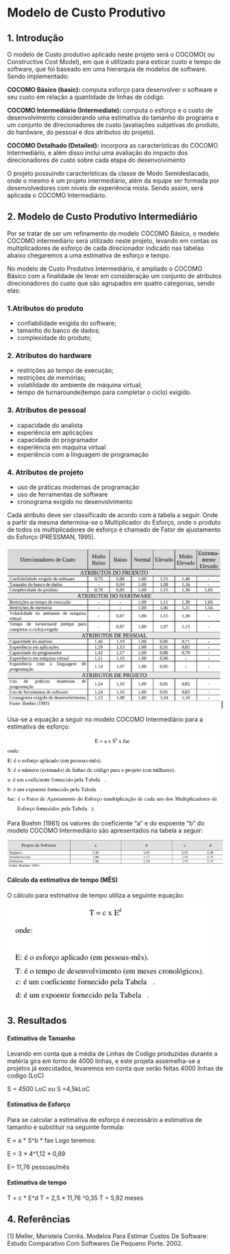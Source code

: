 # Modelo de Custo Produtivo

## 1. Introdução

O modelo de Custo produtivo aplicado neste projeto será o COCOMO( ou Constructive Cost Model), em que é utilizado para esticar custo e tempo de software, que foi baseado em uma hierarquia de modelos de software. Sendo implementado:

**COCOMO Básico (basic):** computa esforço para desenvolver o software e seu custo em relação a quantidade de linhas de código.

**COCOMO Intermediário (Intermediate):** computa o esforço e o custo de desenvolvimento considerando uma estimativa do tamanho do programa e um conjunto de direcionadores de custo (avaliações subjetivas do produto, do hardware, do pessoal e dos atributos do projeto).  

**COCOMO Detalhado (Detailed):** incorpora as características do COCOMO Intermediário, e além disso inclui uma avaliação do  impacto dos direcionadores de custo sobre cada etapa do desenvolvimento

O projeto possuindo características da classe de Modo Semidestacado, onde o mesmo é um projeto intermediário, além da equipe ser formada por desenvolvedores com níveis de experiência mista. Sendo assim, será aplicada o  COCOMO Intermediário.

## 2. Modelo de Custo Produtivo Intermediário 

Por se tratar de ser um refinamento do modelo COCOMO Básico, o modelo COCOMO intermediário será utilizado neste projeto, levando em contas os multiplicadores de esforço de cada direcionador indicado nas tabelas abaixo chegaremos a uma estimativa de esforço e tempo.

No modelo de Custo Produtivo Intermediário, é ampliado o COCOMO Básico com a finalidade de levar em consideração um conjunto de atributos direcionadores do custo que são agrupados em quatro categorias, sendo elas:

### 1.Atributos do produto
* confiabilidade exigida do software;
* tamanho do banco de dados;
* complexidade do produto;
### 2. Atributos do hardware
* restrições ao tempo de execução;
* restrições de memórias;
* volatilidade do ambiente de máquina virtual;
* tempo de turnarounde(tempo para completar o ciclo) exigido.
### 3. Atributos de pessoal
* capacidade do analista
* experiência em aplicações
* capacidade do programador
* experiência em maquina virtual
* experiência com a linguagem de programação
### 4. Atributos de projeto
* uso de práticas modernas de programação
* uso de ferramentas de software
* cronograma exigido no desenvolvimento

Cada atributo deve ser classificado de acordo com a tabela a seguir. Onde a partir da mesma determina-se o Multiplicador do Esforço, onde o produto de todos os  multiplicadores de esforço é chamado de Fator de ajustamento do Esforço (PRESSMAN, 1995).


[![DirecionadoresdeCustoCOCOMO](img/DirecionadoresdeCustoCOCOMO.png)](img/DirecionadoresdeCustoCOCOMO.png)<br>

Usa-se a equação a seguir no modelo COCOMO Intermediário para a estimativa de esforço:


[![EstimativadeEsforçoCOCOMO](img/EstimativadeEsforçoCOCOMO.png)](img/EstimativadeEsforçoCOCOMO.png)<br>

Para Boehm (1981) os valores do coeficiente “a” e do expoente “b” do modelo COCOMO Intermediário são apresentados na tabela a seguir:

[![CoeficientesCOCOMO](img/CoeficientesCOCOMO.png)](img/CoeficientesCOCOMO.png)<br>

#### Cálculo da estimativa de tempo (MÊS)
O cálculo para estimativa de tempo utiliza a seguinte equação:

[![EstimativaTempoCOCOMO](img/EstimativaTempoCOCOMO.png)](img/EstimativaTempoCOCOMO.png)<br>

## 3. Resultados 
 
#### Estimativa de Tamanho
Levando em conta que a média de Linhas de Codigo produzidas durante a matéria gira em torno de 4000 linhas, e este projeta assemelha-se a projetos já executados, levaremos em conta que serão feitas 4000 linhas de codigo (LoC)
 
 S = 4500 LoC ou S  =4,5kLoC

#### Estimativa de Esforço
 Para se calcular a estimativa de esforço é necessário  a estimativa de tamanho e substituir na seguinte formula:
  
  E = a * S^b * fae
  Logo teremos:

   E = 3 * 4^1,12 * 0,89

   E= 11,76 pessoas/mês

#### Estimativa de tempo

 T = c * E^d
 T = 2,5 * 11,76 ^0,35
 T = 5,92 meses



## 4. Referências
[1] Meller, Maristela Corrêa. Modelos Para Estimar Custos De Software: Estudo Comparativo Com Softwares De Pequeno Porte. 2002. 
